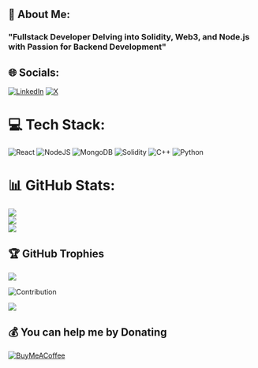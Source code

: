 ## 💫 About Me:
### "Fullstack Developer Delving into Solidity, Web3, and Node.js with Passion for Backend Development"


## 🌐 Socials:
[![LinkedIn](https://img.shields.io/badge/LinkedIn-%230077B5.svg?logo=linkedin&logoColor=white)](https://linkedin.com/in/haard-solanki-66084826a/)
[![X](https://img.shields.io/badge/X-black.svg?logo=X&logoColor=white)](https://x.com/solanki_haard)
 

# 💻 Tech Stack:
![React](https://img.shields.io/badge/react-%2320232a.svg?style=flat&logo=react&logoColor=%2361DAFB) ![NodeJS](https://img.shields.io/badge/node.js-6DA55F?style=flat&logo=node.js&logoColor=white) ![MongoDB](https://img.shields.io/badge/MongoDB-%234ea94b.svg?style=flat&logo=mongodb&logoColor=white) ![Solidity](https://img.shields.io/badge/Solidity-%23363636.svg?style=flat&logo=solidity&logoColor=white) ![C++](https://img.shields.io/badge/c++-%2300599C.svg?style=flat&logo=c%2B%2B&logoColor=white) ![Python](https://img.shields.io/badge/python-3670A0?style=flat&logo=python&logoColor=ffdd54)
# 📊 GitHub Stats:
![](https://github-readme-stats.vercel.app/api?username=haard18&theme=gruvbox&hide_border=true&include_all_commits=true&count_private=true)<br/>
![](https://github-readme-streak-stats.herokuapp.com/?user=haard18&theme=gruvbox&hide_border=true)<br/>
![](https://github-readme-stats.vercel.app/api/top-langs/?username=haard18&theme=gruvbox&hide_border=true&include_all_commits=true&count_private=true&layout=compact)

## 🏆 GitHub Trophies
![](https://github-profile-trophy.vercel.app/?username=haard18&theme=gruvbox&no-frame=false&no-bg=false&margin-w=4)




![Contribution](https://github-readme-activity-graph.vercel.app/graph?username=haard18&bg_color=172f45&color=bddfff&line=38536a&point=38a0ff&area=true&hide_border=true)

[![](https://visitcount.itsvg.in/api?id=haard18&icon=0&color=1)](https://visitcount.itsvg.in)

  ## 💰 You can help me by Donating
  [![BuyMeACoffee](https://img.shields.io/badge/Buy%20Me%20a%20Coffee-ffdd00?style=for-the-badge&logo=buy-me-a-coffee&logoColor=black)](https://buymeacoffee.com/https://www.buymeacoffee.com/haardsolanki) 

  
<!-- Proudly created with GPRM ( https://gprm.itsvg.in ) -->
